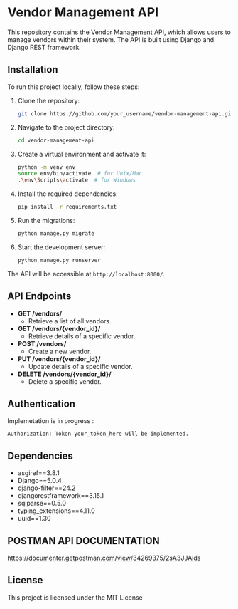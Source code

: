 # Vendor Management API

This repository contains the Vendor Management API, which allows users to manage vendors within their system. The API is built using Django and Django REST framework.

## Installation

To run this project locally, follow these steps:

1. Clone the repository:
   ```bash
   git clone https://github.com/your_username/vendor-management-api.git
   ```

2. Navigate to the project directory:
   ```bash
   cd vendor-management-api
   ```

3. Create a virtual environment and activate it:
   ```bash
   python -m venv env
   source env/bin/activate  # for Unix/Mac
   .\env\Scripts\activate  # for Windows
   ```

4. Install the required dependencies:
   ```bash
   pip install -r requirements.txt
   ```

5. Run the migrations:
   ```bash
   python manage.py migrate
   ```

6. Start the development server:
   ```bash
   python manage.py runserver
   ```

The API will be accessible at `http://localhost:8000/`.

## API Endpoints

- **GET /vendors/**
  - Retrieve a list of all vendors.
- **GET /vendors/{vendor_id}/**
  - Retrieve details of a specific vendor.
- **POST /vendors/**
  - Create a new vendor.
- **PUT /vendors/{vendor_id}/**
  - Update details of a specific vendor.
- **DELETE /vendors/{vendor_id}/**
  - Delete a specific vendor.

## Authentication

Implemetation is in progress :
   ```
   Authorization: Token your_token_here will be implemented.
   ```

## Dependencies

- asgiref==3.8.1
- Django==5.0.4
- django-filter==24.2
- djangorestframework==3.15.1
- sqlparse==0.5.0
- typing_extensions==4.11.0
- uuid==1.30

## POSTMAN API DOCUMENTATION 
https://documenter.getpostman.com/view/34269375/2sA3JJAids

## License

This project is licensed under the MIT License
